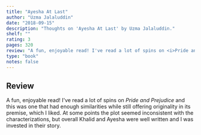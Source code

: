 ```yaml
---
title: "Ayesha At Last"
author: "Uzma Jalaluddin"
date: "2018-09-15"
description: "Thoughts on 'Ayesha At Last' by Uzma Jalaluddin."
shelf: ""
rating: 3
pages: 320
review: "A fun, enjoyable read! I've read a lot of spins on <i>Pride and Prejudice</i> and this was one that had enough similarities while still offering originality in its premise, which I liked. At some points the plot seemed inconsistent with the characterizations, but overall Khalid and Ayesha were well written and I was invested in their story."
type: "book"
notes: false
---
```


## Review

A fun, enjoyable read! I've read a lot of spins on _Pride and Prejudice_ and this was one that had enough similarities while still offering originality in its premise, which I liked. At some points the plot seemed inconsistent with the characterizations, but overall Khalid and Ayesha were well written and I was invested in their story.
